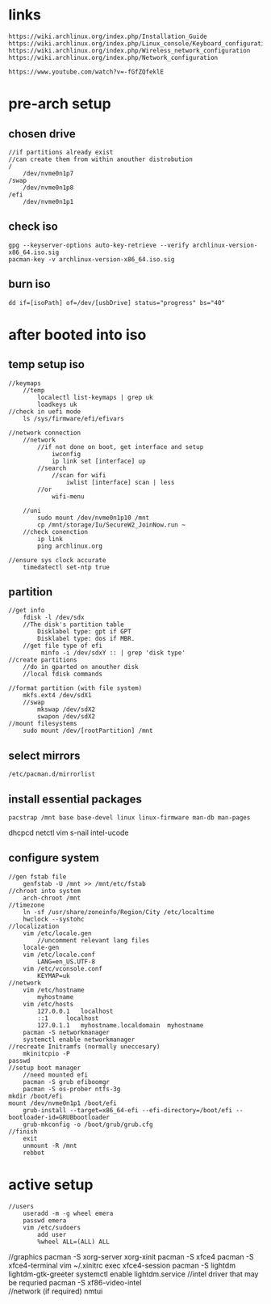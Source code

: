 # links 
    https://wiki.archlinux.org/index.php/Installation_Guide
    https://wiki.archlinux.org/index.php/Linux_console/Keyboard_configuration
    https://wiki.archlinux.org/index.php/Wireless_network_configuration
    https://wiki.archlinux.org/index.php/Network_configuration

    https://www.youtube.com/watch?v=-fGfZQfeklE

# pre-arch setup
## chosen drive 
    //if partitions already exist
    //can create them from within anouther distrobution
    /
        /dev/nvme0n1p7
    /swap        
        /dev/nvme0n1p8
    /efi 
        /dev/nvme0n1p1   
## check iso
    gpg --keyserver-options auto-key-retrieve --verify archlinux-version-x86_64.iso.sig
    pacman-key -v archlinux-version-x86_64.iso.sig
## burn iso 
    dd if=[isoPath] of=/dev/[usbDrive] status="progress" bs="40"

# after booted into iso
## temp setup iso
    //keymaps 
        //temp
            localectl list-keymaps | grep uk 
            loadkeys uk
    //check in uefi mode
        ls /sys/firmware/efi/efivars

    //network connection
        //network 
            //if not done on boot, get interface and setup
                iwconfig
                ip link set [interface] up
            //search 
                //scan for wifi
                    iwlist [interface] scan | less
            //or 
                wifi-menu
                
        //uni
            sudo mount /dev/nvme0n1p10 /mnt
            cp /mnt/storage/Iu/SecureW2_JoinNow.run ~
        //check conenction
            ip link
            ping archlinux.org

    //ensure sys clock accurate 
        timedatectl set-ntp true

## partition
    //get info 
        fdisk -l /dev/sdx 
        //The disk's partition table 
            Disklabel type: gpt if GPT
            Disklabel type: dos if MBR.
        //get file type of efi
             minfo -i /dev/sdxY :: | grep 'disk type'
    //create partitions 
        //do in gparted on anouther disk
        //local fdisk commands
    
    //format partition (with file system)
        mkfs.ext4 /dev/sdX1
        //swap
            mkswap /dev/sdX2
            swapon /dev/sdX2
    //mount filesystems
        sudo mount /dev/[rootPartition] /mnt  
## select mirrors 
    /etc/pacman.d/mirrorlist
## install essential packages
    pacstrap /mnt base base-devel linux linux-firmware man-db man-pages
dhcpcd netctl vim s-nail intel-ucode

## configure system
    //gen fstab file
        genfstab -U /mnt >> /mnt/etc/fstab
    //chroot into system
        arch-chroot /mnt
    //timezone
        ln -sf /usr/share/zoneinfo/Region/City /etc/localtime
        hwclock --systohc
    //localization
        vim /etc/locale.gen
            //uncomment relevant lang files 
        locale-gen
        vim /etc/locale.conf
            LANG=en_US.UTF-8
        vim /etc/vconsole.conf
            KEYMAP=uk
    //network
        vim /etc/hostname
            myhostname
        vim /etc/hosts
            127.0.0.1	localhost
            ::1		localhost
            127.0.1.1	myhostname.localdomain	myhostname
        pacman -S networkmanager
        systemctl enable networkmanager
    //recreate Initramfs (normally uneccesary) 
        mkinitcpio -P
    passwd
    //setup boot manager
        //need mounted efi 
        pacman -S grub efiboomgr
        pacman -S os-prober ntfs-3g
	mkdir /boot/efi
	mount /dev/nvme0n1p1 /boot/efi
        grub-install --target=x86_64-efi --efi-directory=/boot/efi --bootloader-id=GRUBbootloader
        grub-mkconfig -o /boot/grub/grub.cfg
    //finish    
        exit
        unmount -R /mnt 
        rebbot
    
# active setup
    //users
        useradd -m -g wheel emera
        passwd emera
        vim /etc/sudoers
            add user        
            %wheel ALL=(ALL) ALL
   //graphics 
        pacman -S xorg-server xorg-xinit
        pacman -S xfce4
        pacman -S xfce4-terminal 
        vim ~/.xinitrc
            exec xfce4-session
        pacman -S lightdm lightdm-gtk-greeter
        systemctl enable lightdm.service
        //intel driver that may be requried
            pacman -S xf86-video-intel    
    //network (if required)
        nmtui
